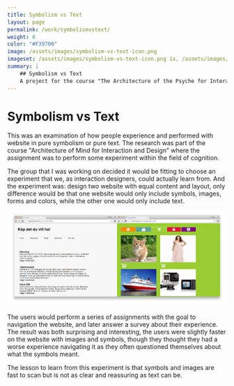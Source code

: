 ```yaml
---
title: Symbolism vs Text
layout: page
permalink: /work/symbolismvstext/
weight: 6
color: "#F39700"
image: /assets/images/symbolism-vs-text-icon.png
imageset: /assets/images/symbolism-vs-text-icon.png 1x, /assets/images/symbolism-vs-text-icon@2x.png 2x
summary: |
    ## Symbolism vs Text
    A project for the course "The Architecture of the Psyche for Interaction and Design". The goal was to compare the efficiency of a websites in pure text compared to a site with only symbols, images and color. [Read on...](/work/symbolismvstext)
---
```


# Symbolism vs Text

<span class="preamble">
This was an examination of how people experience and performed with website in pure symbolism or pure text. The research was part of the course "Architecture of Mind for Interaction and Design" where the assignment was to perform some experiment within the field of cognition.
</span>

The group that I was working on decided it would be fitting to choose an experiment that we, as interaction designers, could actually learn from. And the experiment was: design two website with equal content and layout, only difference would be that one website would only include symbols, images, forms and colors, while the other one would only include text.

![Symbolsim vs Text Comparison](/assets/images/symbolismvstext-comparison.png)

The users would perform a series of assignments with the goal to navigation the website, and later answer a survey about their experience. The result was both surprising and interesting, the users were slightly faster on the website with images and symbols, though they thought they had a worse experience navigating it as they often questioned themselves about what the symbols meant.

The lesson to learn from this experiment is that symbols and images are fast to scan but is not as clear and reassuring as text can be.
